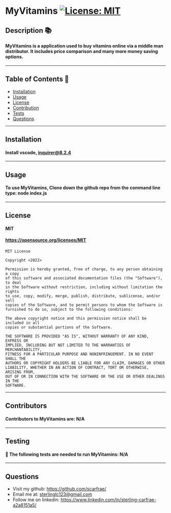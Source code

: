 
  # MyVitamins [![License: MIT](https://img.shields.io/badge/License-MIT-yellow.svg)](https://opensource.org/licenses/MIT)
  
  ## Description 📚
  #### MyVitamins is a application used to buy vitamins online via a middle man distributor. It includes price comparison and many more money saving options.
  ---
  ## Table of Contents 📄
  * [Installation](#installation)
  * [Usage](#usage)
  * [License](#license)
  * [Contribution](#contributors)
  * [Tests](#testing)
  * [Questions](#questions)
  ---
  ## Installation
  #### Install vscode, inquirer@8.2.4
  ---
  ## Usage
  #### To use MyVitamins, Clone down the github repo from the command line type: node index.js
  ---
  ## License 
  #### MIT
  #### https://opensource.org/licenses/MIT
  #### 
    MIT License

    Copyright <2022> 

    Permission is hereby granted, free of charge, to any person obtaining a copy
    of this software and associated documentation files (the "Software"), to deal
    in the Software without restriction, including without limitation the rights
    to use, copy, modify, merge, publish, distribute, sublicense, and/or sell
    copies of the Software, and to permit persons to whom the Software is
    furnished to do so, subject to the following conditions:

    The above copyright notice and this permission notice shall be included in all
    copies or substantial portions of the Software.

    THE SOFTWARE IS PROVIDED "AS IS", WITHOUT WARRANTY OF ANY KIND, EXPRESS OR
    IMPLIED, INCLUDING BUT NOT LIMITED TO THE WARRANTIES OF MERCHANTABILITY,
    FITNESS FOR A PARTICULAR PURPOSE AND NONINFRINGEMENT. IN NO EVENT SHALL THE
    AUTHORS OR COPYRIGHT HOLDERS BE LIABLE FOR ANY CLAIM, DAMAGES OR OTHER
    LIABILITY, WHETHER IN AN ACTION OF CONTRACT, TORT OR OTHERWISE, ARISING FROM,
    OUT OF OR IN CONNECTION WITH THE SOFTWARE OR THE USE OR OTHER DEALINGS IN THE
    SOFTWARE.
  ---
  ## Contributors
  #### Contributors to MyVitamins are: N/A
  ---
  ## Testing 
  #### 📝 The following tests are needed to run MyVitamins: N/A
  ---
  ## Questions  
  * Visit my github: https://github.com/scarfrae/
  * Email me at: sterlinglc123@gmail.com
  * Follow me on linkedin: https://www.linkedin.com/in/sterling-carfrae-a2a8151a5/
